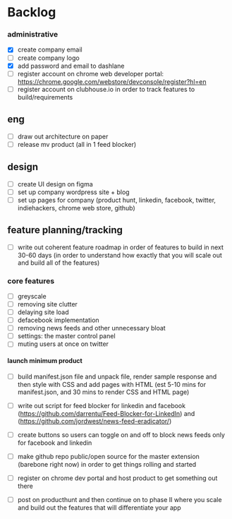 # Backlog

### administrative

- [x]  create company email
- [ ] create company logo
- [x]  add password and email to dashlane
- [ ]  register account on chrome web developer portal: https://chrome.google.com/webstore/devconsole/register?hl=en
- [ ] register account on clubhouse.io in order to track features to build/requirements

## eng
- [ ]  draw out architecture on paper
- [ ]  release mv product (all in 1 feed blocker)

## design
- [ ]  create UI design on figma
- [ ]  set up company wordpress site + blog
- [ ]  set up pages for company (product hunt, linkedin, facebook, twitter, indiehackers, chrome web store, github)

## feature planning/tracking
- [ ]  write out coherent feature roadmap in order of features to build in next 30-60 days (in order to understand how exactly that you will scale out and build all of the features)
### core features
  - [ ] greyscale
  - [ ] removing site clutter
  - [ ] delaying site load
  - [ ] defacebook implementation
  - [ ] removing news feeds and other unnecessary bloat
  - [ ] settings: the master control panel
  - [ ] muting users at once on twitter

#### launch minimum product
- [ ] build manifest.json file and unpack file, render sample response and then style with CSS and add pages with HTML (est 5-10 mins for manifest.json, and 30 mins to render CSS and HTML page)
- [ ] write out script for feed blocker for linkedin and facebook (https://github.com/darrentu/Feed-Blocker-for-LinkedIn) and (https://github.com/jordwest/news-feed-eradicator/)
- [ ] create buttons so users can toggle on and off to block news feeds only for facebook and linkedin
- [ ] make github repo public/open source for the master extension (barebone right now) in order to get things rolling and started
- [ ] register on chrome dev portal and host product to get something out there
- [ ] post on producthunt and then continue on to phase II where you scale and build out the features that will differentiate your app


